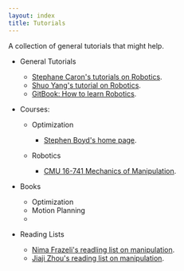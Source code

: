 ```yaml
---
layout: index
title: Tutorials
---
```


A collection of general tutorials that might help.

- General Tutorials
	* [Stephane Caron's tutorials on Robotics](https://scaron.info/category/teaching.html).
	* [Shuo Yang's tutorial on Robotics](https://zhuanlan.zhihu.com/p/22266788).
	* [GitBook: How to learn Robotics](https://qiu6401.gitbook.io/how-to-learn-robotics/).
	

- Courses:
	* Optimization
		* [Stephen Boyd's home page](https://stanford.edu/~boyd/people.html).
    
    * Robotics
		* [CMU 16-741 Mechanics of Manipulation](http://www.cs.cmu.edu/afs/cs/academic/class/16741-s07/www/).

- Books
	* Optimization
	* Motion Planning
	* 

- Reading Lists
	* [Nima Frazeli's readling list on manipulation](https://nima-fazeli.github.io/Reading%20List/).
	* [Jiaji Zhou's reading list on manipulation](https://mp.weixin.qq.com/s/S6TvqppQHQ6RFmb-_wVkGA).

